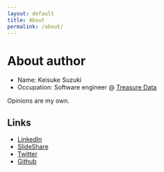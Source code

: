 ```yaml
---
layout: default
title: About
permalink: /about/
---
```


# About author
- Name: Keisuke Suzuki
- Occupation: Software engineer @ [Treasure Data](https://www.treasuredata.com/)

Opinions are my own.

## Links
- [LinkedIn](https://www.linkedin.com/in/keisuke-suzuki/)
- [SlideShare](https://www.slideshare.net/keisuke-suzuki)
- [Twitter](https://twitter.com/yajilobee)
- [Github](https://github.com/yajirobee)
